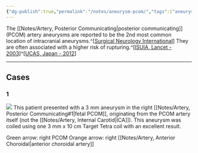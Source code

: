 ```yaml
---
{"dg-publish":true,"permalink":"/notes/aneurysm-pcom/","tags":["aneurysm","aneurysm/unruptured","coil"],"created":"2023-12-11T18:46:03.000-08:00","updated":"2023-12-20T09:38:55.590-08:00"}
---
```



The [[Notes/Artery, Posterior Communicating\|posterior communicating]] (PCOM) artery aneurysms are reported to be the 2nd most common location of intracranial aneurysms.^[[Surgical Neurology International](https://surgicalneurologyint.com/surgicalint-articles/a-review-of-the-management-of-posterior-communicating-artery-aneurysms-in-the-modern-era/)] They are often associated with a higher risk of rupturing.^[[ISUIA, Lancet - 2003](https://neurosurgerycases.com/literature/isuia-lancet-2003/)]^[[UCAS, Japan - 2012](https://neurosurgerycases.com/literature/ucas-japan-2012/)]

---

## Cases

### 1

![](https://i.imgur.com/z8jMMUk.jpg)
This patient presented with a 3 mm aneurysm in the right [[Notes/Artery, Posterior Communicating#1\|fetal PCOM]], originating from the PCOM artery itself (not the [[Notes/Artery, Internal Carotid\|ICA]]). This aneurysm was coiled using one 3 mm x 10 cm Target Tetra coil with an excellent result.

Green arrow: right PCOM
Orange arrow: right [[Notes/Artery, Anterior Choroidal\|anterior choroidal artery]]
